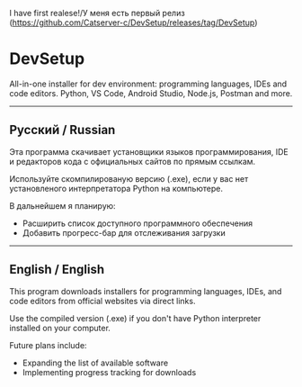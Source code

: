 I have first realese!/У меня есть первый релиз (https://github.com/Catserver-c/DevSetup/releases/tag/DevSetup)
# DevSetup 

All-in-one installer for dev environment: programming languages, IDEs and code editors. Python, VS Code, Android Studio, Node.js, Postman and more.

---

## Русский / Russian

Эта программа скачивает установщики языков программирования, IDE и редакторов кода с официальных сайтов по прямым ссылкам.

Используйте скомпилированую версию (.exe), если у вас нет установленого интерпретатора Python на компьютере.

В дальнейшем я планирую:
- Расширить список доступного программного обеспечения
- Добавить прогресс-бар для отслеживания загрузки

---

## English / English

This program downloads installers for programming languages, IDEs, and code editors from official websites via direct links.

Use the compiled version (.exe) if you don't have Python interpreter installed on your computer.

Future plans include:
- Expanding the list of available software
- Implementing progress tracking for downloads
